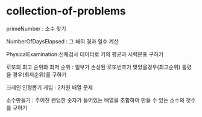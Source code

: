 # collection-of-problems


primeNumber : 소수 찾기

NumberOfDaysElapsed : 그 해의 경과 일수 계산

PhysicalExamination:신체검사 데이터로 키의 평균과 시력분포 구하기

로또의 최고 순위와 최저 순위 : 일부가 손상된 로또번호가 맞았을경우(최고순위) 틀렸을 경우(최저순위)를 구하기

크레인 인형뽑기 게임 : 2차원 배열 문제

소수만들기 : 주어진 랜덤한 숫자가 들어있는 배열을 조합하여 만들 수 있는 소수의 갯수를 구하기
